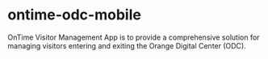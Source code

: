 # ontime-odc-mobile
OnTime Visitor Management App is to provide a comprehensive solution for managing visitors entering and exiting the Orange Digital Center (ODC).
